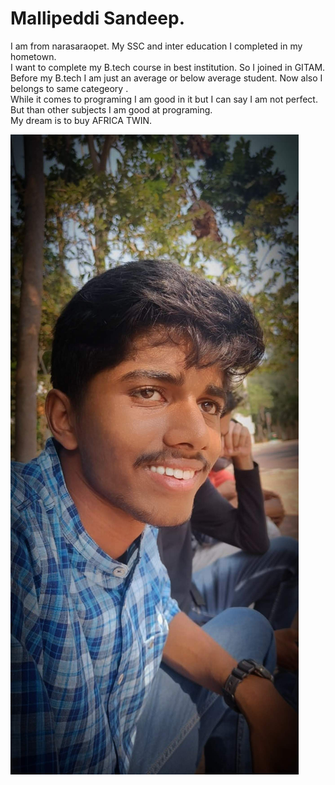 # Mallipeddi Sandeep.  
I am from narasaraopet. My SSC and inter education I completed in my hometown.  
I want to complete my B.tech course in best institution. So I joined in GITAM.   
Before my B.tech I am just an average or below average student. Now also I belongs to same categeory .  
While it comes to programing I am good in it but I can say I am not perfect. But than other subjects I am good at programing.  
My dream is to buy AFRICA TWIN.  

![Mallipeddi Sandeep](smallipe.jpg)  